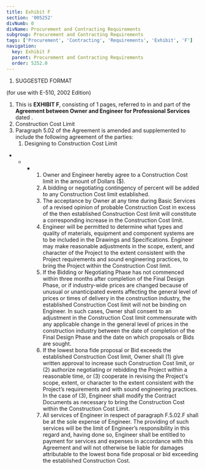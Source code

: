 ```yaml
---
title: Exhibit F
section: '005252'
divNumb: 0
divName: Procurement and Contracting Requirements
subgroup: Procurement and Contracting Requirements
tags: ['Procurement', 'Contracting', 'Requirements', 'Exhibit', 'F']
navigation:
  key: Exhibit F
  parent: Procurement and Contracting Requirements
  order: 5252.0
---
```


   1. SUGGESTED FORMAT

(for use with E-510, 2002 Edition)
   1. This is **EXHIBIT F**, consisting of 1 pages, referred to in and part of the **Agreement between Owner and Engineer for Professional Services** dated .
   1. Construction Cost Limit
   1. Paragraph 5.02 of the Agreement is amended and supplemented to include the following agreement of the parties:
      1. Designing to Construction Cost Limit

* 
	+ 
		- 
			1. Owner and Engineer hereby agree to a Construction Cost limit in the amount of Dollars ($).
			2. A bidding or negotiating contingency of  percent will be added to any Construction Cost limit established.
			3. The acceptance by Owner at any time during Basic Services of a revised opinion of probable Construction Cost in excess of the then established Construction Cost limit will constitute a corresponding increase in the Construction Cost limit.
			4. Engineer will be permitted to determine what types and quality of materials, equipment and component systems are to be included in the Drawings and Specifications. Engineer may make reasonable adjustments in the scope, extent, and character of the Project to the extent consistent with the Project requirements and sound engineering practices, to bring the Project within the Construction Cost limit.
			5. If the Bidding or Negotiating Phase has not commenced within three months after completion of the Final Design Phase, or if industry-wide prices are changed because of unusual or unanticipated events affecting the general level of prices or times of delivery in the construction industry, the established Construction Cost limit will not be binding on Engineer. In such cases, Owner shall consent to an adjustment in the Construction Cost limit commensurate with any applicable change in the general level of prices in the construction industry between the date of completion of the Final Design Phase and the date on which proposals or Bids are sought.
			6. If the lowest bona fide proposal or Bid exceeds the established Construction Cost limit, Owner shall (1) give written approval to increase such Construction Cost limit, or (2) authorize negotiating or rebidding the Project within a reasonable time, or (3) cooperate in revising the Project's scope, extent, or character to the extent consistent with the Project’s requirements and with sound engineering practices. In the case of (3), Engineer shall modify the Contract Documents as necessary to bring the Construction Cost within the Construction Cost Limit.
			7. All services of Engineer in respect of paragraph F.5.02.F shall be at the sole expense of Engineer. The providing of such services will be the limit of Engineer’s responsibility in this regard and, having done so, Engineer shall be entitled to payment for services and expenses in accordance with this Agreement and will not otherwise be liable for damages attributable to the lowest bona fide proposal or bid exceeding the established Construction Cost.

